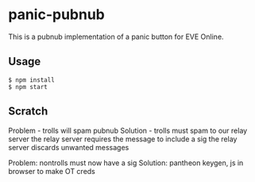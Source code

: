 panic-pubnub
============

This is a pubnub implementation of a panic button for EVE Online.

Usage
-----

    $ npm install
    $ npm start

Scratch
-------
Problem - trolls will spam pubnub
Solution - trolls must spam to our relay server
  the relay server requires the message to include a sig
  the relay server discards unwanted messages

Problem: nontrolls must now have a sig
Solution: pantheon keygen, js in browser to make OT creds